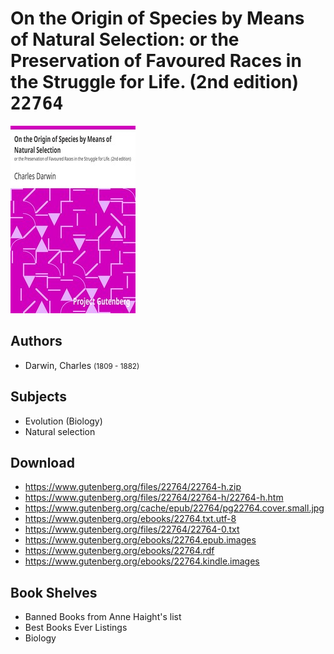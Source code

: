# On the Origin of Species by Means of Natural Selection: or the Preservation of Favoured Races in the Struggle for Life. (2nd edition) <kbd>22764</kbd>

![](./cover.medium.jpg "")

## Authors


 - Darwin, Charles <small>(1809 - 1882)</small>

## Subjects


 - Evolution (Biology)
 - Natural selection

## Download


 - https://www.gutenberg.org/files/22764/22764-h.zip
 - https://www.gutenberg.org/files/22764/22764-h/22764-h.htm
 - https://www.gutenberg.org/cache/epub/22764/pg22764.cover.small.jpg
 - https://www.gutenberg.org/ebooks/22764.txt.utf-8
 - https://www.gutenberg.org/files/22764/22764-0.txt
 - https://www.gutenberg.org/ebooks/22764.epub.images
 - https://www.gutenberg.org/ebooks/22764.rdf
 - https://www.gutenberg.org/ebooks/22764.kindle.images

## Book Shelves


 - Banned Books from Anne Haight's list
 - Best Books Ever Listings
 - Biology
